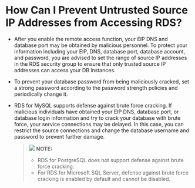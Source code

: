 # How Can I Prevent Untrusted Source IP Addresses from Accessing RDS?<a name="rds_faq_0056"></a>

-   After you enable the remote access function, your EIP DNS and database port may be obtained by malicious personnel. To protect your information including your EIP, DNS, database port, database account, and password, you are advised to set the range of source IP addresses in the RDS security group to ensure that only trusted source IP addresses can access your DB instances.
-   To prevent your database password from being maliciously cracked, set a strong password according to the password strength policies and periodically change it.
-   RDS for MySQL supports defense against brute force cracking. If malicious individuals have obtained your EIP DNS, database port, or database login information and try to crack your database with brute force, your service connections may be delayed. In this case, you can restrict the source connections and change the database username and password to prevent further damage.

    >![](/images/icon-note.gif) **NOTE:**   
    >-   RDS for PostgreSQL does not support defense against brute force cracking.  
    >-   For RDS for Microsoft SQL Server, defense against brute force cracking is enabled by default and cannot be disabled.  


